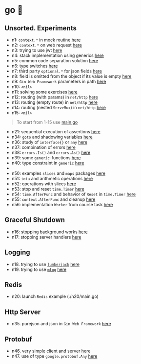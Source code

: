 # go 🦿

## Unsorted. Experiments

- n1: `context.*` in mock routine [here](./n1/NOTE.md)
- n2: `context.*` on web request [here](./n2/NOTE.md)
- n3: trying to use jwt [here](./n3/exec.go)
- n4: stack implementation using generics [here](./n4/exec.go)
- n5: common code separation solution [here](./n5/exec.go)
- n6: type switches [here](./n6/exec.go)
- n7: third party `optional.*` for json fields [here](./n7/exec.go)
- n8: field is omitted from the object if its value is empty [here](./n8/exec.go)
- n9: `Gin Web Framework` parameters in path [here](./n9/exec.go)
- n10: `<nil>`
- n11: solving some exercises [here](./n11/exec.go)
- n12: routing (with params) in `net/http` [here](./n12/exec.go)
- n13: routing (empty route) in `net/http` [here](./n13/exec.go)
- n14: routing (nested `ServeMux`) in `net/http` [here](./n14/exec.go)
- n15: `<nil>`

> To start from 1-15 use [main.go](./main.go)

- n21: sequential execution of assertions [here](./n21/main.go)
- n34: `goto` and shadowing variables [here](./n34/main.go)
- n36: study of `interface{}` or `any` [here](./n36/main.go)
- n37: combination of errors [here](./n37/main.go)
- n38: `errors.Is()` and `errors.As()` [here](./n38/main.go)
- n39: some `generic`-functions [here](./n39/main.go)
- n40: type constraint in `generic` [here](./n40/main.go)
- 
- n50: examples `slices` and `maps` packages [here](./n50/main.go)
- n51: `iota` and arithmetic operations [here](./n51/main.go)
- n52: operations with slices [here](./n52/main.go)
- n53: stop and reset `time.Timer` [here](./n53/main.go)
- n54: `time.AfterFunc` and behavior of `Reset` in `time.Timer` [here](./n54/main.go)
- n55: `context.AfterFunc` and cleanup [here](./n55/main.go)
- n56: implementation `Worker` from course task [here](./n56/main.go)

## Graceful Shutdown

- n16: stopping background works [here](./n16/main.go)
- n17: stopping server handlers [here](./n17/main.go)

## Logging

- n18. trying to use [`lumberjack`](https://github.com/natefinch/lumberjack) [here](./n18/main.go)
- n19. trying to use [`mlog`](https://github.com/jbrodriguez/mlog) [here](./n19/main.go)

## Redis

- n20: launch `Redis` example (./n20/main.go)

## Http Server

- n35. purejson and json in `Gin Web Framework` [here](./n35/main.go)

## Protobuf

- n46. very simple client and server [here](./n46/NOTE.md)
- n47. use of type `google.protobuf.Any` [here](./n47/main.go)